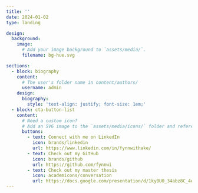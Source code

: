 ```yaml
---
title: ''
date: 2024-01-02
type: landing

design:
  background:
    image:
      # Add your image background to `assets/media/`.
      filename: bg-hue.svg

sections:
  - block: biography
    content:
      # The user's folder name in content/authors/
      username: admin
    design:
      biography:
        style: 'text-align: justify; font-size: 1em;'
  - block: cta-button-list
    content:
      # Need a custom icon?
      # Add an SVG image to the `assets/media/icons/` folder and reference it in the `icon` field below
      buttons:
        - text: Connect with me on LinkedIn
          icon: brands/linkedin
          url: https://www.linkedin.com/in/fynnwithake/
        - text: Check out my GitHub
          icon: brands/github
          url: https://github.com/fynnwi
        - text: Check out my master thesis
          icon: academicons/conversation
          url: https://docs.google.com/presentation/d/1kyBU0_34abz8C_4edZ5G6c151tFir1faeO7mFxTEz5k/present?usp=sharing
---
```

